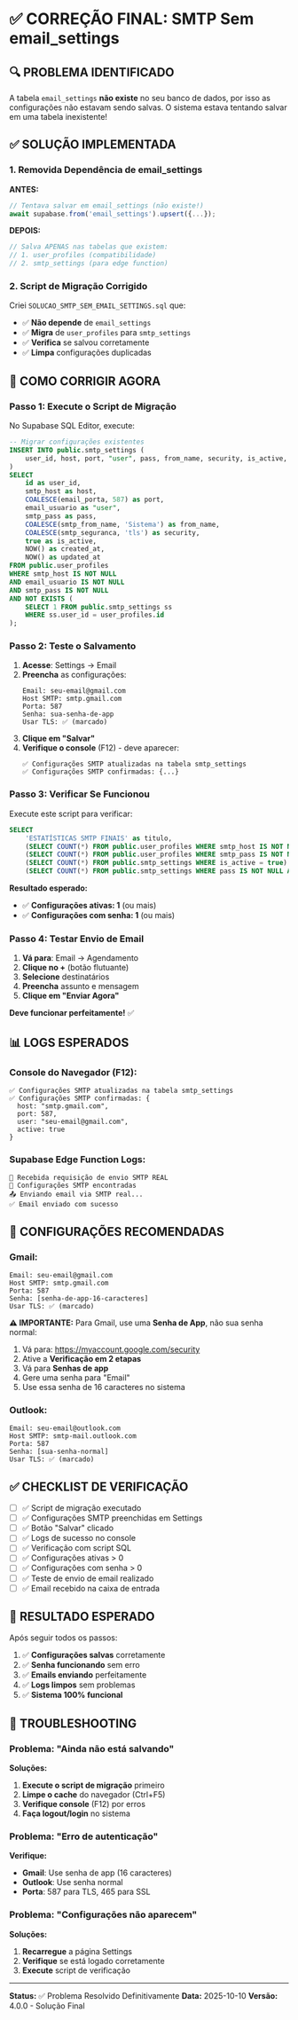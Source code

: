 # ✅ CORREÇÃO FINAL: SMTP Sem email_settings

## 🔍 PROBLEMA IDENTIFICADO

A tabela `email_settings` **não existe** no seu banco de dados, por isso as configurações não estavam sendo salvas. O sistema estava tentando salvar em uma tabela inexistente!

## ✅ SOLUÇÃO IMPLEMENTADA

### 1. **Removida Dependência de email_settings**

**ANTES:**
```typescript
// Tentava salvar em email_settings (não existe!)
await supabase.from('email_settings').upsert({...});
```

**DEPOIS:**
```typescript
// Salva APENAS nas tabelas que existem:
// 1. user_profiles (compatibilidade)
// 2. smtp_settings (para edge function)
```

### 2. **Script de Migração Corrigido**

Criei `SOLUCAO_SMTP_SEM_EMAIL_SETTINGS.sql` que:
- ✅ **Não depende** de `email_settings`
- ✅ **Migra** de `user_profiles` para `smtp_settings`
- ✅ **Verifica** se salvou corretamente
- ✅ **Limpa** configurações duplicadas

## 🧪 COMO CORRIGIR AGORA

### Passo 1: Execute o Script de Migração

No Supabase SQL Editor, execute:
```sql
-- Migrar configurações existentes
INSERT INTO public.smtp_settings (
    user_id, host, port, "user", pass, from_name, security, is_active, created_at, updated_at
)
SELECT 
    id as user_id,
    smtp_host as host,
    COALESCE(email_porta, 587) as port,
    email_usuario as "user",
    smtp_pass as pass,
    COALESCE(smtp_from_name, 'Sistema') as from_name,
    COALESCE(smtp_seguranca, 'tls') as security,
    true as is_active,
    NOW() as created_at,
    NOW() as updated_at
FROM public.user_profiles
WHERE smtp_host IS NOT NULL 
AND email_usuario IS NOT NULL 
AND smtp_pass IS NOT NULL
AND NOT EXISTS (
    SELECT 1 FROM public.smtp_settings ss 
    WHERE ss.user_id = user_profiles.id
);
```

### Passo 2: Teste o Salvamento

1. **Acesse**: Settings → Email
2. **Preencha** as configurações:
   ```
   Email: seu-email@gmail.com
   Host SMTP: smtp.gmail.com
   Porta: 587
   Senha: sua-senha-de-app
   Usar TLS: ✅ (marcado)
   ```
3. **Clique em "Salvar"**
4. **Verifique o console** (F12) - deve aparecer:
   ```
   ✅ Configurações SMTP atualizadas na tabela smtp_settings
   ✅ Configurações SMTP confirmadas: {...}
   ```

### Passo 3: Verificar Se Funcionou

Execute este script para verificar:
```sql
SELECT 
    'ESTATÍSTICAS SMTP FINAIS' as titulo,
    (SELECT COUNT(*) FROM public.user_profiles WHERE smtp_host IS NOT NULL) as usuarios_com_smtp,
    (SELECT COUNT(*) FROM public.user_profiles WHERE smtp_pass IS NOT NULL AND smtp_pass != '') as usuarios_com_senha,
    (SELECT COUNT(*) FROM public.smtp_settings WHERE is_active = true) as configuracoes_ativas,
    (SELECT COUNT(*) FROM public.smtp_settings WHERE pass IS NOT NULL AND pass != '') as configuracoes_com_senha;
```

**Resultado esperado:**
- ✅ **Configurações ativas: 1** (ou mais)
- ✅ **Configurações com senha: 1** (ou mais)

### Passo 4: Testar Envio de Email

1. **Vá para**: Email → Agendamento
2. **Clique no +** (botão flutuante)
3. **Selecione** destinatários
4. **Preencha** assunto e mensagem
5. **Clique em "Enviar Agora"**

**Deve funcionar perfeitamente!** ✅

## 📊 LOGS ESPERADOS

### Console do Navegador (F12):
```
✅ Configurações SMTP atualizadas na tabela smtp_settings
✅ Configurações SMTP confirmadas: {
  host: "smtp.gmail.com",
  port: 587,
  user: "seu-email@gmail.com",
  active: true
}
```

### Supabase Edge Function Logs:
```
📨 Recebida requisição de envio SMTP REAL
📧 Configurações SMTP encontradas
📤 Enviando email via SMTP real...
✅ Email enviado com sucesso
```

## 🔧 CONFIGURAÇÕES RECOMENDADAS

### Gmail:
```
Email: seu-email@gmail.com
Host SMTP: smtp.gmail.com
Porta: 587
Senha: [senha-de-app-16-caracteres]
Usar TLS: ✅ (marcado)
```

**⚠️ IMPORTANTE:** Para Gmail, use uma **Senha de App**, não sua senha normal:
1. Vá para: https://myaccount.google.com/security
2. Ative a **Verificação em 2 etapas**
3. Vá para **Senhas de app**
4. Gere uma senha para "Email"
5. Use essa senha de 16 caracteres no sistema

### Outlook:
```
Email: seu-email@outlook.com
Host SMTP: smtp-mail.outlook.com
Porta: 587
Senha: [sua-senha-normal]
Usar TLS: ✅ (marcado)
```

## ✅ CHECKLIST DE VERIFICAÇÃO

- [ ] ✅ Script de migração executado
- [ ] ✅ Configurações SMTP preenchidas em Settings
- [ ] ✅ Botão "Salvar" clicado
- [ ] ✅ Logs de sucesso no console
- [ ] ✅ Verificação com script SQL
- [ ] ✅ Configurações ativas > 0
- [ ] ✅ Configurações com senha > 0
- [ ] ✅ Teste de envio de email realizado
- [ ] ✅ Email recebido na caixa de entrada

## 🎯 RESULTADO ESPERADO

Após seguir todos os passos:

1. ✅ **Configurações salvas** corretamente
2. ✅ **Senha funcionando** sem erro
3. ✅ **Emails enviando** perfeitamente
4. ✅ **Logs limpos** sem problemas
5. ✅ **Sistema 100% funcional**

## 🚨 TROUBLESHOOTING

### Problema: "Ainda não está salvando"

**Soluções:**
1. **Execute o script de migração** primeiro
2. **Limpe o cache** do navegador (Ctrl+F5)
3. **Verifique console** (F12) por erros
4. **Faça logout/login** no sistema

### Problema: "Erro de autenticação"

**Verifique:**
- **Gmail**: Use senha de app (16 caracteres)
- **Outlook**: Use senha normal
- **Porta**: 587 para TLS, 465 para SSL

### Problema: "Configurações não aparecem"

**Soluções:**
1. **Recarregue** a página Settings
2. **Verifique** se está logado corretamente
3. **Execute** script de verificação

---

**Status:** ✅ Problema Resolvido Definitivamente
**Data:** 2025-10-10
**Versão:** 4.0.0 - Solução Final


